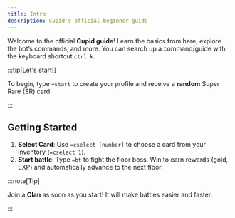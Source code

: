 ```yaml
---
title: Intro
description: Cupid's official beginner guide
---
```


Welcome to the official **Cupid guide**! Learn the basics from here, explore the bot’s commands, and more. You can search up a command/guide with the keyboard shortcut `ctrl k`.

:::tip[Let's start!]

To begin, type `=start` to create your profile and receive a **random** Super Rare (SR) card.

:::

## Getting Started

1. **Select Card**: Use `=cselect [number]` to choose a card from your inventory (`=cselect 1`).
2. **Start battle**: Type `=bt` to fight the floor boss. Win to earn rewards (gold, EXP) and automatically advance to the next floor.

:::note[Tip]

Join a **Clan** as soon as you start! It will make battles easier and faster.

:::
